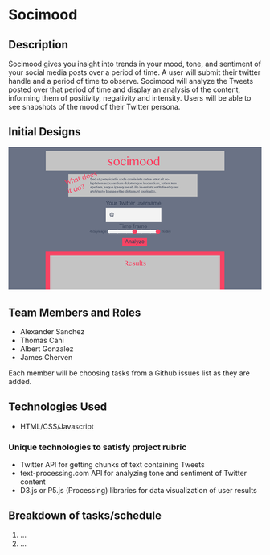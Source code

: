 # Socimood

## Description
Socimood gives you insight into trends in your mood, tone, and sentiment of your social media posts over a period of time. A user will submit their twitter handle and a period of time to observe. Socimood will analyze the Tweets posted over that period of time and display an analysis of the content, informing them of positivity, negativity and intensity. Users will be able to see snapshots of the mood of their Twitter persona.

## Initial Designs

![Initial visual look](assets/images/socimood-visual-mockup.png "Initial visual concept")

## Team Members and Roles
- Alexander Sanchez
- Thomas Cani
- Albert Gonzalez
- James Cherven

Each member will be choosing tasks from a Github issues list as they are added.

## Technologies Used
- HTML/CSS/Javascript
### Unique technologies to satisfy project rubric
- Twitter API for getting chunks of text containing Tweets
- text-processing.com API for analyzing tone and sentiment of Twitter content
- D3.js or P5.js (Processing) libraries for data visualization of user results

## Breakdown of tasks/schedule
1. ...
2. ...